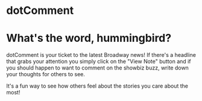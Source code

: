 # dotComment

# What's the word, hummingbird?

dotComment is your ticket to the latest Broadway news! If there's a headline that grabs your attention you simply click on the "View Note" button and if you should happen to want to comment on the showbiz buzz, write down your thoughts for others to see. 

It's a fun way to see how others feel about the stories you care about the most!